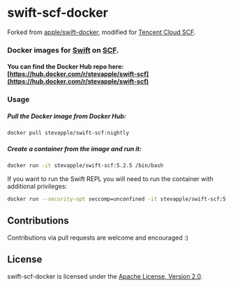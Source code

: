 # swift-scf-docker

Forked from [apple/swift-docker](https://github.com/apple/swift-docker), modified for [Tencent Cloud SCF](https://cloud.tencent.com/product/scf).

### Docker images for [Swift](https://swift.org) on [SCF](https://cloud.tencent.com/product/scf).

#### You can find the Docker Hub repo here: [https://hub.docker.com/r/stevapple/swift-scf](https://hub.docker.com/r/stevapple/swift-scf)

### Usage

##### Pull the Docker image from Docker Hub:

```bash
docker pull stevapple/swift-scf:nightly
```

##### Create a container from the image and run it:

```bash
docker run -it stevapple/swift-scf:5.2.5 /bin/bash
```

If you want to run the Swift REPL you will need to run the container with additional privileges:

```bash
docker run --security-opt seccomp=unconfined -it stevapple/swift-scf:5.2.5
```

## Contributions

Contributions via pull requests are welcome and encouraged :)

## License

swift-scf-docker is licensed under the [Apache License, Version 2.0](LICENSE).
